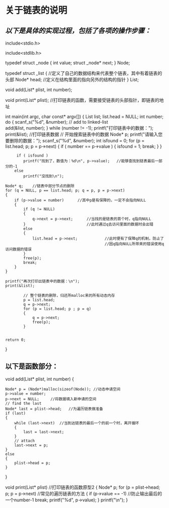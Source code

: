 # 关于链表的说明

## *以下是具体的实现过程，包括了各项的操作步骤：*

include<stdio.h>

include<stdlib.h>

typedef struct _node {
	int value;
	struct _node* next;
} Node;

typedef struct _list {	//定义了自己的数据结构来代表整个链表，其中有着链表的头部 
	Node* head;		//定义在结构里面的指向另外的结构的指针 
} List;

void add(List* plist, int number);

void print(List* plist);		//打印链表的函数，需要接受链表的头部指针，即链表的地址 

int main(int argc, char const* argv[])
{
	List list;
	list.head = NULL;
	int number;
	do {
		scanf_s("%d", &number);
		// add to linked-list	
		add(&list, number);
	} while (number != -1);
	printf("打印链表中的数据：");
	print(&list); //打印链表数据 
	// 开始搜索链表中的数据
	Node* p;
	printf("请输入您要删除的数据：");
	scanf_s("%d", &number);
		int isfound = 0;
		for (p = list.head; p; p = p->next)
		{
			if ( number == p->value )
		{
				isfound = 1;
				break;
			}
		 } 
		 
		 if ( isfound )
			printf("找到了，数值为：%d\n", p->value);	//能够查找到链表最后一部分的-1 
		else
			printf("没找到\n");
	
	Node* q; 	//链表中部分节点的删除 
	for (q = NULL, p == list.head; p; q = p, p = p->next)
	{
		if (p->value = number)		//其中p是有保障的，一定不会指向NULL 
		{
			if (q != NULL)
			{
				q->next = p->next;		//当找的是链表的首个时，q指向NULL 
			}							//此时通过q去访问里面的数据时会出错 
			else
			{
				list.head = p->next;			//此时便有了保障q的机制，防止了
												//因q指向NULL所带来的错误使用q访问数据的错误 
			}
			free(p);
			break;
		}
	}
	
	printf("再次打印出链表中的数据：\n");
	print(&list);
	
		 	// 整个链表的删除，归还所malloc来的所有动态内存 
			p = list.head;
			q = p->next;
			for (p = list.head; p ; p = q)
			{
				q = p->next;
				free(p);
			}


	return 0;
}

## 以下是函数部分：

void add(List* plist, int number)
{

	Node* p = (Node*)malloc(sizeof(Node)); //动态申请空间 
	p->value = number;
	p->next = NULL;		//将数据填入新申请的空间 
	// find the last
	Node* last = plist->head;	//为遍历链表做准备 
	if (last)
	{
		while (last->next)	//当到达链表的最后一个的前一个时，离开循环 
		{
			last = last->next;
		}
		// attach
		last->next = p;
	}
	else
	{
		plist->head = p;
	}
}

void print(List* plist)	//打印链表的函数原型2
{
	Node* p;
	for (p = plist->head; p; p = p->next) //常见的遍历链表的方法 
	{
		if (p->value == -1)	//防止输出最后的一个number-1 
			break;
		printf("%d", p->value);
	}
	printf("\n");
}

